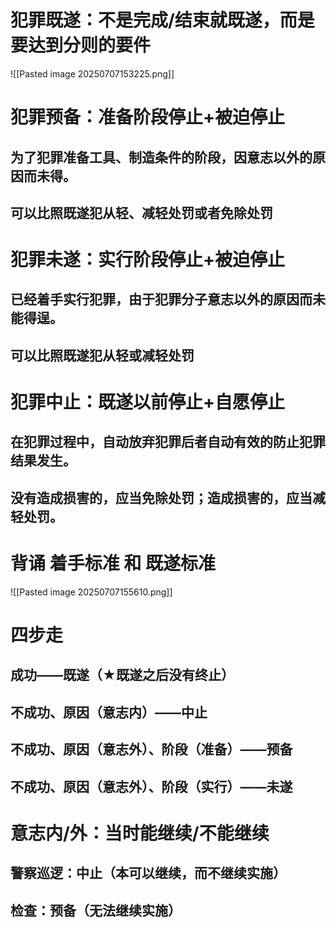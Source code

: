 # 犯罪既遂：不是完成/结束就既遂，而是要达到分则的要件
![[Pasted image 20250707153225.png]]
# 犯罪预备：准备阶段停止+被迫停止
## 为了犯罪准备工具、制造条件的阶段，因意志以外的原因而未得。
## 可以比照既遂犯从轻、减轻处罚或者免除处罚
# 犯罪未遂：实行阶段停止+被迫停止
## 已经着手实行犯罪，由于犯罪分子意志以外的原因而未能得逞。
## 可以比照既遂犯从轻或减轻处罚
# 犯罪中止：既遂以前停止+自愿停止
## 在犯罪过程中，自动放弃犯罪后者自动有效的防止犯罪结果发生。
## 没有造成损害的，应当免除处罚；造成损害的，应当减轻处罚。
# 背诵 着手标准  和  既遂标准
![[Pasted image 20250707155610.png]]

# 四步走
## 成功——既遂（★既遂之后没有终止）
## 不成功、原因（意志内）——中止
## 不成功、原因（意志外）、阶段（准备）——预备
## 不成功、原因（意志外）、阶段（实行）——未遂
# 意志内/外：当时能继续/不能继续
## 警察巡逻：中止（本可以继续，而不继续实施）
## 检查：预备（无法继续实施）